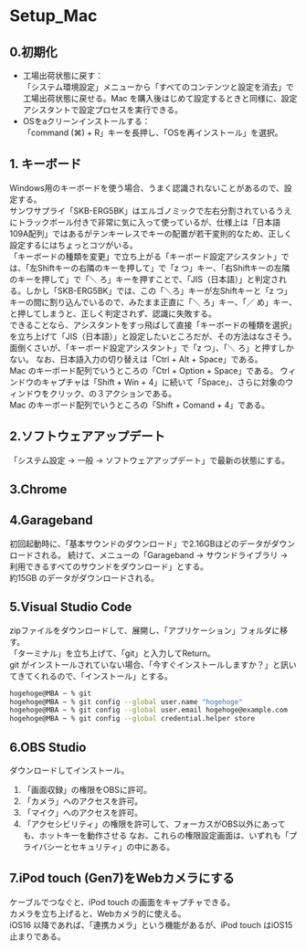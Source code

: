 # Setup_Mac
## 0.初期化
- 工場出荷状態に戻す：  
 「システム環境設定」メニューから「すべてのコンテンツと設定を消去」で工場出荷状態に戻せる。Mac を購入後はじめて設定するときと同様に、設定アシスタントで設定プロセスを実行できる。
- OSをaクリーンインストールする：  
「command (⌘) + R」キーを長押し、「OSを再インストール」を選択。

## 1. キーボード
Windows用のキーボードを使う場合、うまく認識されないことがあるので、設定する。  
サンワサプライ「SKB-ERG5BK」はエルゴノミックで左右分割されているうえにトラックボール付きで非常に気に入って使っているが、仕様上は「日本語109A配列」ではあるがテンキーレスでキーの配置が若干変則的なため、正しく設定するにはちょっとコツがいる。  
「キーボードの種類を変更」で立ち上がる「キーボード設定アシスタント」では、「左Shiftキーの右隣のキーを押して」で「z つ」キー、「右Shiftキーの左隣のキーを押して」で「＼ ろ」キーを押すことで、「JIS（日本語）」と判定される。しかし「SKB-ERG5BK」では、この「＼ろ」キーが左Shiftキーと「z つ」キーの間に割り込んでいるので、みたまま正直に「＼ ろ」キー、「／ め」キー、と押してしまうと、正しく判定されず、認識に失敗する。  
できることなら、アシスタントをすっ飛ばして直接「キーボードの種類を選択」を立ち上げて「JIS（日本語）」と設定したいところだが、その方法はなさそう。  
面倒くさいが、「キーボード設定アシスタント」で「z つ」、「＼ ろ」と押すしかない。
なお、日本語入力の切り替えは「Ctrl + Alt + Space」である。  
Mac のキーボード配列でいうところの「Ctrl + Option + Space」である。
ウィンドウのキャプチャは「Shift + Win + 4」に続いて「Space」、さらに対象のウィンドウをクリック、の３アクションである。  
Mac のキーボード配列でいうところの「Shift + Comand + 4」である。

## 2.ソフトウェアアップデート
「システム設定 -> 一般 -> ソフトウェアアップデート」で最新の状態にする。  
## 3.Chrome
## 4.Garageband
初回起動時に、「基本サウンドのダウンロード」で2.16GBほどのデータがダウンロードされる。
続けて、メニューの「Garageband -> サウンドライブラリ -> 利用できるすべてのサウンドをダウンロード」とする。  
約15GB のデータがダウンロードされる。  
## 5.Visual Studio Code
zipファイルをダウンロードして、展開し、「アプリケーション」フォルダに移す。  
「ターミナル」を立ち上げて、「git」と入力してReturn。  
git がインストールされていない場合、「今すぐインストールしますか？」と訊いてきてくれるので、「インストール」とする。  

```sh
hogehoge@MBA ~ % git
hogehoge@MBA ~ % git config --global user.name "hogehoge"
hogehoge@MBA ~ % git config --global user.email hogehoge@example.com  
hogehoge@MBA ~ % git config --global credential.helper store  
```  
## 6.OBS Studio
ダウンロードしてインストール。  
1. 「画面収録」の権限をOBSに許可。
2. 「カメラ」へのアクセスを許可。
3. 「マイク」へのアクセスを許可。
4. 「アクセシビリティ」の権限を許可して、フォーカスがOBS以外にあっても、ホットキーを動作させる
なお、これらの権限設定画面は、いずれも「プライバシーとセキュリティ」の中にある。  
## 7.iPod touch (Gen7)をWebカメラにする
ケーブルでつなぐと、iPod touch の画面をキャプチャできる。  
カメラを立ち上げると、Webカメラ的に使える。  
iOS16 以降であれば、「連携カメラ」という機能があるが、iPod touch はiOS15止まりである。